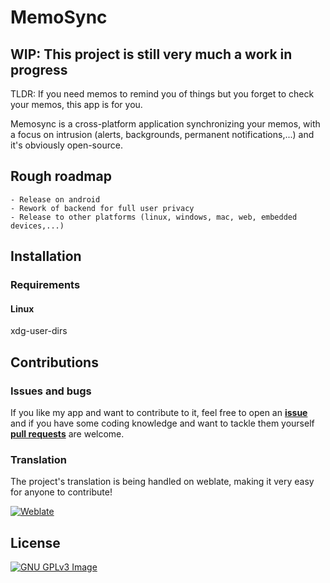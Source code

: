# MemoSync
## WIP: This project is still very much a work in progress

TLDR: If you need memos to remind you of things but you forget to check your memos, this app is for you.

Memosync is a cross-platform application synchronizing your memos, with a focus on intrusion (alerts, backgrounds, permanent notifications,...) and it's obviously open-source.

## Rough roadmap
    - Release on android
    - Rework of backend for full user privacy
    - Release to other platforms (linux, windows, mac, web, embedded devices,...)

## Installation

<!--[<img src="https://fdroid.gitlab.io/artwork/badge/get-it-on.png"
    alt="Get it on F-Droid"
    height="80">](https://f-droid.org/)<!--https://f-droid.org/packages/<myapp>/-->

### Requirements

#### Linux

xdg-user-dirs

## Contributions

<!--Issues and bugs--> 
### Issues and bugs
If you like my app and want to contribute to it, feel free to open an [**issue**](https://github.com/guillaumeboehm/memosync/issues/new) and if you have some coding knowledge and want to tackle them yourself [**pull requests**](https://help.github.com/articles/about-pull-requests/) are welcome.

### Translation

The project's translation is being handled on weblate, making it very easy for anyone to contribute!

[<img 
    src="https://hosted.weblate.org/widgets/memosync/-/application/287x66-grey.png" 
    alt="Weblate">](https://hosted.weblate.org/engage/memosync/)


<!--### Donations--> 


## License

[![GNU GPLv3 Image](https://www.gnu.org/graphics/gplv3-127x51.png)](https://www.gnu.org/licenses/gpl-3.0.en.html)
